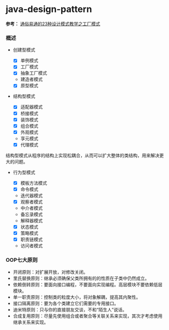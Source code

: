 # java-design-pattern

**参考：** [通俗易通的23种设计模式教学之工厂模式](https://www.bilibili.com/video/BV1mc411h719?p=3)

### 概述

- 创建型模式

    - [x] 单例模式
    - [x] 工厂模式
    - [x] 抽象工厂模式
    - 建造者模式
    - [x] 原型模式

- 结构型模式

    - [x] 适配器模式
    - [x] 桥接模式
    - [x] 装饰模式
    - [x] 组合模式
    - [x] 外观模式
    - 享元模式
    - [x] 代理模式

结构型模式从程序的结构上实现松耦合，从而可以扩大整体的类结构，用来解决更大的问题。

- 行为型模式

    - [x] 模板方法模式
    - [x] 命令模式
    - 迭代器模式
    - [x] 观察者模式
    - 中介者模式
    - 备忘录模式
    - 解释器模式
    - [x] 状态模式
    - [x] 策略模式
    - [x] 职责链模式
    - 访问者模式

### OOP七大原则

- 开闭原则：对扩展开放，对修改关闭。
- 里氏替换原则：继承必须确保父类所拥有的的性质在子类中仍然成立。
- 依赖倒转原则：要面向接口编程，不要面向实现编程。高层模块不要依赖低层模块。
- 单一职责原则：控制类的粒度大小，将对象解耦，提高其内聚性。
- 接口隔离原则：要为各个类建立它们需要的专用接口。
- 迪米特原则：只与你的直接朋友交谈，不和“陌生人”说话。
- 合成复用原则：尽量先使用组合或者聚合等关联关系来实现，其次才考虑使用继承关系来实现。
